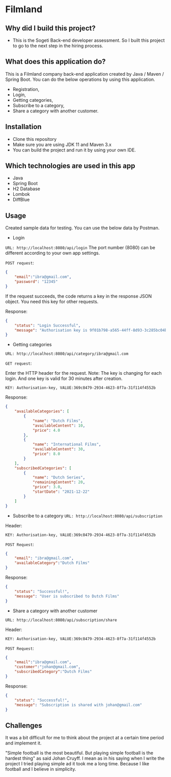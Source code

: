 # Filmland

## Why did I build this project?

- This is the Sogeti Back-end developer assessment. So I built this project to go to the next step in the hiring process.

## What does this application do?

This is a Filmland company back-end application created by Java / Maven / Spring Boot. You can do the below operations by using this application.

- Registration,
- Login,
- Getting categories,
- Subscribe to a category,
- Share a category with another customer.

## Installation

- Clone this repository
- Make sure you are using JDK 11 and Maven 3.x
- You can build the project and run it by using your own IDE.

## Which technologies are used in this app

- Java
- Spring Boot
- H2 Database
- Lombok
- DiffBlue
## Usage

Created sample data for testing. You can use the below data by Postman.
- Login

`URL: http://localhost:8080/api/login`
The port number (8080) can be different according to your own app settings.

`POST request`:
```json
{
    "email":"ibra@gmail.com",
    "password": "12345"
}
```


If the request succeeds, the code returns a key in the response JSON object. You need this key for other requests.

Response:

```json
{
    "status": "Login Successful",
    "message": "Authorisation key is 9f01b798-a565-44ff-8d93-3c285bc04b2d"
}
```
- Getting categories

`URL: http://localhost:8080/api/category/ibra@gmail.com`

`GET request`:

Enter the HTTP header for the request. Note: The key is changing for each login. And one key is valid for 30 minutes after creation.

`KEY: Authorisation-key, VALUE:369c8479-2934-4623-8f7a-31f114f4552b`

Response:
```json
{
    "availableCategories": [
        {
            "name": "Dutch Films",
            "availableContent": 10,
            "price": 4.0
        },
        {
            "name": "International Films",
            "availableContent": 30,
            "price": 8.0
        }
    ],
    "subscribedCategories": [
        {
            "name": "Dutch Series",
            "remainingContent": 20,
            "price": 3.0,
            "startDate": "2021-12-22"
        }
    ]
}
```

- Subscribe to a category
  `URL: http://localhost:8080/api/subscription`

Header:

`KEY: Authorisation-key, VALUE:369c8479-2934-4623-8f7a-31f114f4552b`

`POST Request`:

```json
{
    "email": "ibra@gmail.com",
    "availableCategory":"Dutch Films"
}
```

Response:

```json
{
    "status": "Successful!",
    "message": "User is subscribed to Dutch Films"
}
```

- Share a category with another customer

`URL: http://localhost:8080/api/subscription/share`

Header:

`KEY: Authorisation-key, VALUE:369c8479-2934-4623-8f7a-31f114f4552b`

`POST Request`:

```json
{
    "email":"ibra@gmail.com",
    "customer":"johan@gmail.com",
    "subscribedCategory":"Dutch Films"
}
```

Response:

```json
{
    "status": "Successful!",
    "message": "Subscription is shared with johan@gmail.com"
}
```

## Challenges
It was a bit difficult for me to think about the project at a certain time period and implement it.

"Simple football is the most beautiful. But playing simple football is the hardest thing" as said Johan Cruyff. I mean as in his saying when I write the project I tried playing simple ad it took me a long time. Because I like football and I believe in simplicity.
